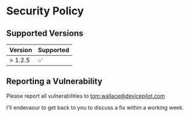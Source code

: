 # Security Policy

## Supported Versions

| Version | Supported          |
| ------- | ------------------ |
| > 1.2.5 | :white_check_mark: |

## Reporting a Vulnerability

Please report all vulnerabilities to tom.wallace@devicepilot.com

I'll endevaour to get back to you to discuss a fix within a working week.
